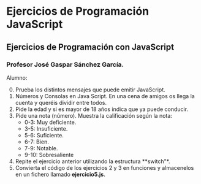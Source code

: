 # Ejercicios de Programación JavaScript
## Ejercicios de Programación con JavaScript
### Profesor José Gaspar Sánchez García.
Alumno:

0. Prueba los distintos mensajes que puede emitir JavaScript.
1. Números y Consolas en Java Script. En una cena de amigos os llega la cuenta y queréis dividir entre todos.   
2. Pide la edad y si es mayor de 18 años indica que ya puede conducir.
3. Pide una nota (número). Muestra la calificación según la nota:
    - 0-3: Muy deficiente.
    - 3-5: Insuficiente.
    - 5-6: Suficiente.
    - 6-7: Bien.
    - 7-9: Notable.
    - 9-10: Sobresaliente
4. Repite el ejercicio anterior utilizando la estructura **switch"*.
5. Convierta el código de los ejercicios 2 y 3 en funciones y almacenelos en un fichero llamado **ejercicio5.js**.
